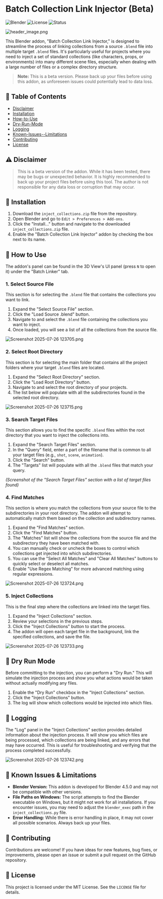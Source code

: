 #  Batch Collection Link Injector (Beta)

![Blender](https://img.shields.io/badge/Blender-4.5.0-orange.svg)
![License](https://img.shields.io/badge/License-MIT-blue.svg)
![Status](https://img.shields.io/badge/Status-Beta-red.svg)

![header_image.png](images/header_image.png)

This Blender addon, "Batch Collection Link Injector," is designed to streamline the process of linking collections from a source `.blend` file into multiple target `.blend` files. It's particularly useful for projects where you need to inject a set of standard collections (like characters, props, or environments) into many different scene files, especially when dealing with a large number of files or a complex directory structure.

> **Note:** This is a beta version. Please back up your files before using this addon, as unforeseen issues could potentially lead to data loss.

## 📜 Table of Contents

- [Disclaimer](#disclaimer)
- [Installation](#installation)
- [How-to-Use](#how-to-use)
- [Dry-Run-Mode](#dry-run-mode)
- [Logging](#logging)
- [Known-Issues--Limitations](#known-issues--limitations)
- [Contributing](#contributing)
- [License](#license)

## ⚠️ Disclaimer

> This is a beta version of the addon. While it has been tested, there may be bugs or unexpected behavior. It is highly recommended to back up your project files before using this tool. The author is not responsible for any data loss or corruption that may occur.

## 🚀 Installation

1.  Download the `inject_collections.zip` file from the repository.
2.  Open Blender and go to `Edit > Preferences > Add-ons`.
3.  Click the "Install..." button and navigate to the downloaded `inject_collections.zip` file.
4.  Enable the "Batch Collection Link Injector" addon by checking the box next to its name.

## 📖 How to Use

The addon's panel can be found in the 3D View's UI panel (press `N` to open it) under the "Batch Linker" tab.

### 1. Select Source File

This section is for selecting the `.blend` file that contains the collections you want to link.

1.  Expand the "Select Source File" section.
2.  Click the "Load Source .blend" button.
3.  Navigate to and select the `.blend` file containing the collections you want to inject.
4.  Once loaded, you will see a list of all the collections from the source file.

![Screenshot 2025-07-26 123705.png](images/Screenshot%202025-07-26%20123705.png)

### 2. Select Root Directory

This section is for selecting the main folder that contains all the project folders where your target `.blend` files are located.

1.  Expand the "Select Root Directory" section.
2.  Click the "Load Root Directory" button.
3.  Navigate to and select the root directory of your projects.
4.  The list below will populate with all the subdirectories found in the selected root directory.

![Screenshot 2025-07-26 123715.png](images/Screenshot%202025-07-26%20123715.png)

### 3. Search Target Files

This section allows you to find the specific `.blend` files within the root directory that you want to inject the collections into.

1.  Expand the "Search Target Files" section.
2.  In the "Query" field, enter a part of the filename that is common to all your target files (e.g., `shot`, `scene`, `animation`).
3.  Click the "Search" button.
4.  The "Targets" list will populate with all the `.blend` files that match your query.

*(Screenshot of the "Search Target Files" section with a list of target files found)*

### 4. Find Matches

This section is where you match the collections from your source file to the subdirectories in your root directory. The addon will attempt to automatically match them based on the collection and subdirectory names.

1.  Expand the "Find Matches" section.
2.  Click the "Find Matches" button.
3.  The "Matches" list will show the collections from the source file and the subdirectory they have been matched with.
4.  You can manually check or uncheck the boxes to control which collections get injected into which subdirectories.
5.  You can use the "Select All Matches" and "Clear All Matches" buttons to quickly select or deselect all matches.
6.  Enable "Use Regex Matching" for more advanced matching using regular expressions.

![Screenshot 2025-07-26 123724.png](images/Screenshot%202025-07-26%20123724.png)

### 5. Inject Collections

This is the final step where the collections are linked into the target files.

1.  Expand the "Inject Collections" section.
2.  Review your selections in the previous steps.
3.  Click the "Inject Collections" button to start the process.
4.  The addon will open each target file in the background, link the specified collections, and save the file.

![Screenshot 2025-07-26 123733.png](images/Screenshot%202025-07-26%20123733.png)

## 🧪 Dry Run Mode

Before committing to the injection, you can perform a "Dry Run." This will simulate the injection process and show you what actions would be taken without actually modifying any files.

1.  Enable the "Dry Run" checkbox in the "Inject Collections" section.
2.  Click the "Inject Collections" button.
3.  The log will show which collections would be injected into which files.

## 📝 Logging

The "Log" panel in the "Inject Collections" section provides detailed information about the injection process. It will show you which files are being processed, which collections are being linked, and any errors that may have occurred. This is useful for troubleshooting and verifying that the process completed successfully.

![Screenshot 2025-07-26 123742.png](images/Screenshot%202025-07-26%20123742.png)

## 🐛 Known Issues & Limitations

*   **Blender Version:** This addon is developed for Blender 4.5.0 and may not be compatible with other versions.
*   **File Paths on Windows:** The script attempts to find the Blender executable on Windows, but it might not work for all installations. If you encounter issues, you may need to adjust the `blender_exec` path in the `inject_collections.py` file.
*   **Error Handling:** While there is error handling in place, it may not cover all possible scenarios. Always back up your files.

## 🤝 Contributing

Contributions are welcome! If you have ideas for new features, bug fixes, or improvements, please open an issue or submit a pull request on the GitHub repository.

## 📄 License

This project is licensed under the MIT License. See the `LICENSE` file for details.
